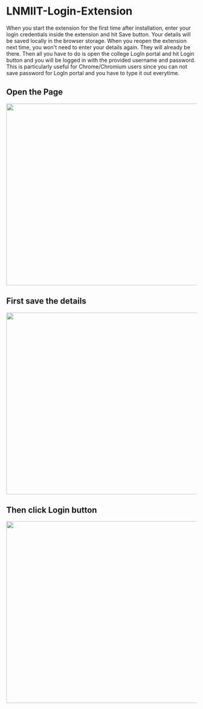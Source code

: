 # LNMIIT-Login-Extension

When you start the extension for the first time after installation, enter your login credentials inside the extension and hit Save button. Your details will be saved locally in the browser storage. When you reopen the extension next time, you won't need to enter your details again. They will already be there. Then all you have to do is open the college LogIn portal and hit Login button and you will be logged in with the provided username and password. This is particularly useful for Chrome/Chromium users since you can not save password for LogIn portal and you have to type it out everytime.
<br />
<h2> Open the Page</h2>
<img src="https://imgur.com/m8jDMIr.png" width="740" height="480" >
<br />
<h2> First save the details </h2>
<img src="https://imgur.com/dSrNIKQ.png" width="740" height="480" >
<br />
<h2> Then click Login button </h2>
<img src="https://imgur.com/NvlJBzd.png" width="740" height="480"  >
<br />
